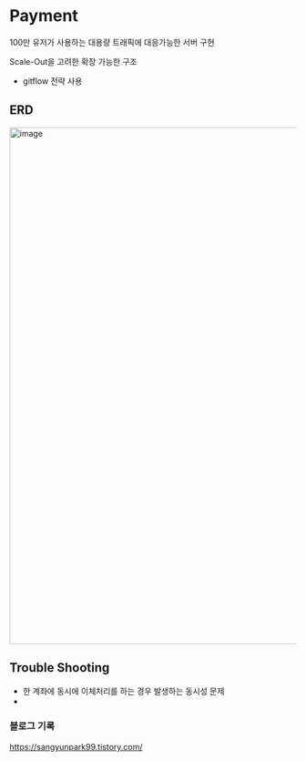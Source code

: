 # Payment

100만 유저가 사용하는 대용량 트래픽에 대응가능한 서버 구현


Scale-Out을 고려한 확장 가능한 구조


- gitflow 전략 사용


## ERD


<img width="907" alt="image" src="https://github.com/sangyunpark99/Payment/assets/96441638/caba715e-eebb-45fe-b23d-2d633164be2b">


## Trouble Shooting
- 한 계좌에 동시에 이체처리를 하는 경우 발생하는 동시성 문제 
- 


### 블로그 기록
https://sangyunpark99.tistory.com/
